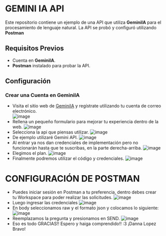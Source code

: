 # GEMINI IA API
  Este repositorio contiene un ejemplo de una API que utiliza **GeminiIA** para el procesamiento de lenguaje natural. La API se probó y configuró utilizando **Postman**
## Requisitos Previos
  - Cuenta en **GeminiIA**.
  - **Postman** instalado para probar la API.
## Configuración

### Crear una Cuenta en GeminiIA
  - Visita el sitio web de [GeminiIA](https://geminiia.com) y regístrate utilizando tu cuenta de correo electrónico.  
![image](https://github.com/user-attachments/assets/dfb1111b-b38c-48c6-93d7-f55ff8c88bc9)
  - Rellena un pequeño formulario para mejorar tu experiencia dentro de la web.
![image](https://github.com/user-attachments/assets/bb6c2524-4ab8-41d1-8201-8921a0a38ca2)
  - Selecciona la api que piensas utilizar.
![image](https://github.com/user-attachments/assets/16cc4c94-ae0c-4562-9ee0-eda544a71b79)
  - De ejemplo utilizaré Gemini API.
![image](https://github.com/user-attachments/assets/b6b1ed7c-5260-474c-a343-b6175427b6cf)
  - Al entrar ya nos dan credenciales de implementación pero no funcionarán hasta que te suscribas, en la parte derecha-arriba.
![image](https://github.com/user-attachments/assets/1a6ae5d7-6c19-443c-970b-db0a3b23cee1)
  - Elegimos el plan.
![image](https://github.com/user-attachments/assets/39d4c872-1ab7-4736-a407-1bdec144523a)
  - Finalmente podremos utilizar el código y credenciales.
![image](https://github.com/user-attachments/assets/49d10748-ca0e-403d-a26f-587eaeb0d719)
# CONFIGURACIÓN DE POSTMAN
  - Puedes iniciar sesión en Postman a tu preferencia, dentro debes crear tu Workspace para poder realizar las solicitudes.
![image](https://github.com/user-attachments/assets/948331a2-a24a-43f2-a11d-5f45a5b11019)
  - Luego ingresar las credenciales
![image](https://github.com/user-attachments/assets/4b0dd1f5-7c08-40bf-abf9-4f4fe685c94e)
  - En body seleccionamos raw y el formato json y colocamos lo siguiente:
![image](https://github.com/user-attachments/assets/0f92a413-049f-430e-8751-be71cc302e8c)
  - Reemplazamos la pregunta y presionamos en SEND.
![image](https://github.com/user-attachments/assets/8c9b9f82-f5df-4bf4-b7fc-c30d50e8fd48)
  - Eso es todo GRACIAS!! Espero y haiga comprendido!! :3
¡Danna Lopez Bravo!
